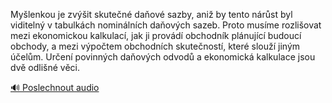 
Myšlenkou je zvýšit skutečné daňové sazby, aniž by tento nárůst byl viditelný v tabulkách nominálních daňových sazeb. Proto musíme rozlišovat mezi ekonomickou kalkulací, jak ji provádí obchodník plánující budoucí obchody, a mezi výpočtem obchodních skutečností, které slouží jiným účelům. Určení povinných daňových odvodů a ekonomická kalkulace jsou dvě odlišné věci.

[🔊 Poslechnout audio](/data/7-paragraphs/audio/chapter_42/para_007-Mylenkou-je-zvit-skuten-daov-sazby-ani-by.mp3)
